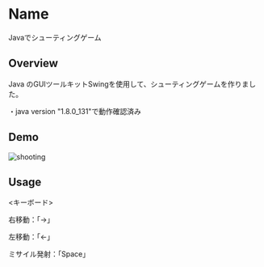 Name
====
Javaでシューティングゲーム


## Overview
Java のGUIツールキットSwingを使用して、シューティングゲームを作りました。

・java version "1.8.0_131"で動作確認済み

## Demo

![shooting](https://user-images.githubusercontent.com/43311555/61576008-da304880-ab0e-11e9-8988-3f09224f0308.gif)

## Usage

<キーボード>

  右移動：「→」
  
  左移動：「←」
  
  ミサイル発射：「Space」
